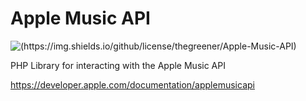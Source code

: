 # Apple Music API

![(https://img.shields.io/github/license/thegreener/Apple-Music-API)](https://github.com/theGreener/Apple-Music-API/blob/master/LICENSE)

PHP Library for interacting with the Apple Music API

https://developer.apple.com/documentation/applemusicapi
